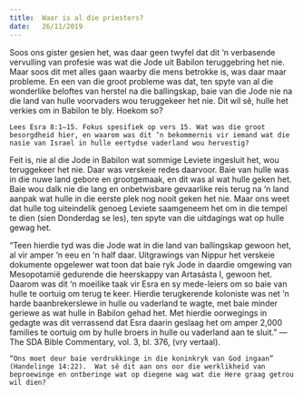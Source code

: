 ```yaml
---
title:  Waar is al die priesters?
date:   26/11/2019
---
```


Soos ons gister gesien het, was daar geen twyfel dat dit ‘n verbasende vervulling van profesie was wat die Jode uit Babilon teruggebring het nie.  Maar soos dit met alles gaan waarby die mens betrokke is, was daar maar probleme.  En een van die groot probleme was dat, ten spyte van al die wonderlike beloftes van herstel na die ballingskap, baie van die Jode nie na die land van hulle voorvaders wou teruggekeer het nie.  Dit wil sê, hulle het verkies om in Babilon te bly. Hoekom so? 

`Lees Esra 8:1–15. Fokus spesifiek op vers 15. Wat was die groot besorgdheid hier, en waarom was dit ‘n bekommernis vir iemand wat die nasie van Israel in hulle eertydse vaderland wou hervestig?` 

Feit is, nie al die Jode in Babilon wat sommige Leviete ingesluit het, wou teruggekeer het nie.  Daar was verskeie redes daarvoor. Baie van hulle was in die nuwe land gebore en grootgemaak, en dit was al wat hulle geken het.  Baie wou dalk nie die lang en onbetwisbare gevaarlike reis terug na ‘n land aanpak wat hulle in die eerste plek nog nooit geken het nie. Maar ons weet dat hulle tog uiteindelik genoeg Leviete saamgeneem het om in die tempel te dien (sien Donderdag se les), ten spyte van die uitdagings wat op hulle gewag het. 

“Teen hierdie tyd was die Jode wat in die land van ballingskap gewoon het, al vir amper ‘n eeu en ‘n half daar. Uitgrawings van Nippur het verskeie dokumente opgelewer wat toon dat baie ryk Jode in daardie omgewing van Mesopotamië  gedurende die heerskappy van Artasásta I, gewoon het.  Daarom was dit ‘n moeilike taak vir Esra en sy mede-leiers om so baie van hulle te oortuig om terug te keer.  Hierdie terugkerende koloniste was net ‘n harde baanbrekerslewe in hulle ou vaderland te wagte, met baie minder geriewe as wat hulle in Babilon gehad het.  Met hierdie oorwegings in gedagte was dit verrassend dat Esra daarin geslaag het om amper 2,000 families te oortuig om by hulle broers in hulle ou vaderland aan te sluit.” — The SDA Bible Commentary, vol. 3, bl. 376, (vry vertaal). 

`“Ons moet deur baie verdrukkinge in die koninkryk van God ingaan” (Handelinge 14:22).  Wat sê dit aan ons oor die werklikheid van beproewinge en ontberinge wat op diegene wag wat die Here graag getrou wil dien?`